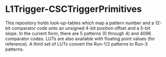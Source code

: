 # L1Trigger-CSCTriggerPrimitives

This repository holds look-up-tables which map a pattern number and a 12-bit comparator code onto an unsigned 4-bit position offset and a 5-bit slope. In the current form, there are 5 patterns (0 through 4) and 4096 comparator codes. LUTs are also available with floating point values (for reference). A third set of LUTs convert the Run-1/2 patterns to Run-3 patterns.
